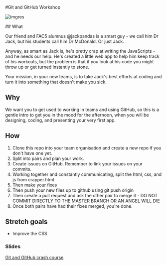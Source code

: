 #Git and GitHub Workshop

![imgres](https://cloud.githubusercontent.com/assets/2573931/15968910/93a9fd2e-2f25-11e6-9d6f-8c114ca97437.png)

## What

Our friend and FAC5 alumnus @jackpandas is a smart guy - we call him Dr Jack, but his students call him Dr McDonald. Or just Jack.

Anyway, as smart as Jack is, he's pretty crap at writing the JavaScripts - and he needs our help. He's created a little web app to help him keep track of his workouts, but the problem is that if you look at his code you might throw up or get turned instantly to stone.

Your mission, in your new teams, is to take Jack's best efforts at coding and turn it into something that doesn't make you sick.

## Why

We want you to get used to working in teams and using GitHub, so this is a gentle intro to get you in the mood for the afternoon, when you will be designing, coding, and presenting your very first app.

## How

1. Clone this repo into your team organisation and create a new repo if you don't have one yet.
2. Split into pairs and plan your work.
3. Create issues on GitHub. Remember to link your issues on your commits.
4. Working together and constantly communicating, split the html, css, and js from crapper.html
6. Then make your fixes
7. Then push your new files up to github using git push origin <branchName>
8. Then create a pull request and ask the other pair to merge it - DO NOT COMMIT DIRECTLY TO THE MASTER BRANCH OR AN ANGEL WILL DIE
9. Once both pairs have had their fixes merged, you're done.

## Stretch goals
+ Improve the CSS

### Slides
[Git and GitHub crash course](http://www.slideshare.net/MireiaSangalo/git-and-github-crash-course)
